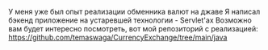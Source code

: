 У меня уже был опыт реализации обменника валют на джаве
Я написал бэкенд приложение на устаревшей технологии - Servlet'ax
Возможно вам будет интересно посмотреть, вот мой репозиторий с реализацией: https://github.com/temaswaga/CurrencyExchange/tree/main/java